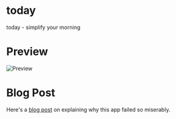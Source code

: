 # today
today - simplify your morning

# Preview
![Preview](https://github.com/mkchoi212/today/blob/master/today_app_preview.gif)

# Blog Post 
Here's a [blog post](http://sickaf.xyz/2016/05/today-app) on explaining why this app failed so miserably.
